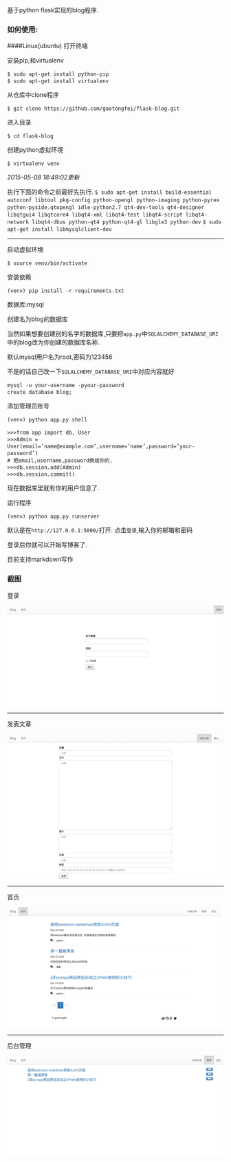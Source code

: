 基于python flask实现的blog程序.

### 如何使用:

####Linux(ubuntu)
打开终端

安装pip,和virtualenv

```
$ sudo apt-get install python-pip
$ sudo apt-get install virtualenv
```

从仓库中clone程序

```
$ git clone https://github.com/gaotongfei/flask-blog.git
```

进入目录

```
$ cd flask-blog
```

创建python虚拟环境

```
$ virtualenv venv
```
*2015-05-08 18:49:02更新*

执行下面的命令之前最好先执行.
`$ sudo apt-get install build-essential autoconf libtool pkg-config python-opengl python-imaging python-pyrex python-pyside.qtopengl idle-python2.7 qt4-dev-tools qt4-designer libqtgui4 libqtcore4 libqt4-xml libqt4-test libqt4-script libqt4-network libqt4-dbus python-qt4 python-qt4-gl libgle3 python-dev`
`$ sudo apt-get install libmysqlclient-dev`

---

启动虚拟环境

```
$ source venv/bin/activate
```

安装依赖

```
(venv) pip install -r requirements.txt
```
数据库:mysql

创建名为blog的数据库

当然如果想要创建别的名字的数据库,只要把`app.py`中`SQLALCHEMY_DATABASE_URI`中的blog改为你创建的数据库名称.

默认mysql用户名为root,密码为123456

不是的话自己改一下`SQLALCHEMY_DATABASE_URI`中对应内容就好

```
mysql -u your-username -pyour-password
create database blog;
```

添加管理员账号

```
(venv) python app.py shell
```

```
>>>from app import db, User
>>>Admin = User(email=’name@example.com’,username=’name’,password=’your-password’)
# 把email,username,password换成你的.
>>>db.session.add(Admin)
>>>db.session.commit()
```

现在数据库里就有你的用户信息了.

运行程序

```
(venv) python app.py runserver
```

默认是在`http://127.0.0.1:5000/`打开.
点击`登录`,输入你的邮箱和密码

登录后你就可以开始写博客了.

目前支持markdown写作

### 截图

登录

![1](/screen_shot/1.png)

---

发表文章

![2](/screen_shot/2.png)

---

首页

![3](/screen_shot/3.png)

---

后台管理

![4](/screen_shot/4.png)
